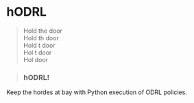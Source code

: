 # hODRL

> Hold the door  
> Hold th door  
> Hold t door  
> Hol t door  
> Hol door  

> ### hODRL!

Keep the hordes at bay with Python execution of ODRL policies.
